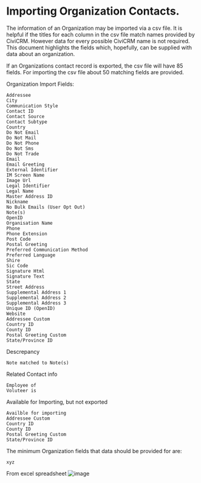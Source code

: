 # Importing Organization Contacts.

The information of an Organization may be imported via a csv file. It is helpful if the titles for each column in the csv file match names provided by CiviCRM. However data for every possible CiviCRM name is not required. This document highlights the fields which, hopefully, can be supplied with data about an organization.

If an Organizations contact record is exported, the csv file will have 85 fields. For importing the csv file about 50 matching fields are provided.

Organization Import Fields:
```
Addressee
City
Communication Style
Contact ID
Contact Source
Contact Subtype
Country
Do Not Email
Do Not Mail
Do Not Phone
Do Not Sms
Do Not Trade
Email
Email Greeting
External Identifier
IM Screen Name
Image Url
Legal Identifier
Legal Name
Master Address ID
Nickname
No Bulk Emails (User Opt Out)
Note(s)
OpenID
Organisation Name
Phone
Phone Extension
Post Code
Postal Greeting
Preferred Communication Method
Preferred Language
Shire
Sic Code
Signature Html
Signature Text
State
Street Address
Supplemental Address 1
Supplemental Address 2
Supplemental Address 3
Unique ID (OpenID)
Website
Addressee Custom
Country ID
County ID
Postal Greeting Custom
State/Province ID
```
Descrepancy
```
Note matched to Note(s)
```
Related Contact info
```
Employee of
Voluteer is
```
Available for Importing, but not exported
```
Availble for importing
Addressee Custom
Country ID
County ID
Postal Greeting Custom
State/Province ID
```

The minimum Organization fields that data should be provided for are:
```
xyz
```

From excel spreadsheet
![image](https://github.com/user-attachments/assets/ee3f1108-8f45-451d-b75c-58e08dad6cd0)

